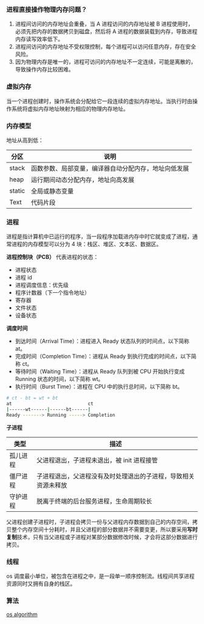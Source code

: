 

### 进程直接操作物理内存问题？

1. 进程间访问的内存地址会重叠，当 A 进程访问的内存地址被 B 进程使用时，必须先把内存的数据拷贝到磁盘，然后将 A 进程的数据装载到内存，导致进程内存读写效率低下。
2. 进程间访问的内存地址不受权限控制，每个进程可以访问任意内存，存在安全风险。
3. 因为物理内存是唯一的，进程可访问的内存地址不一定连续，可能是离散的，导致操作内存比较困难。

### 虚拟内存

当一个进程创建时，操作系统会分配给它一段连续的虚拟内存地址。当执行时由操作系统将虚拟内存地址映射为相应的物理内存地址。

### 内存模型

地址从高到低：

| 分区   | 说明                                                 |
| ------ | ---------------------------------------------------- |
| stack  | 函数参数、局部变量，编译器自动分配内存，地址向低发展 |
| heap   | 运行期间动态分配内存，地址向高发展                   |
| static | 全局或静态变量                                       |
| Text   | 代码片段                                             |

### 进程

进程是指计算机中已运行的程序，当一段程序加载进内存中时它就变成了进程，通常进程的内存模型可以分为 4 块：栈区、堆区、文本区、数据区。

**进程控制块（PCB）** 代表进程的状态：
- 进程状态
- 进程 id
- 进程调度信息：优先级
- 程序计数器（下一个指令地址）
- 寄存器
- 文件状态
- 设备状态

**调度时间**

- 到达时间（Arrival Time）：进程进入 Ready 状态队列的时间点，以下简称 at。
- 完成时间（Completion Time）：进程从 Ready 到执行完成的时间点，以下简称 ct。
- 等待时间（Waiting Time）：进程从 Ready 队列到被 CPU 开始执行变成 Running 状态的时间，以下简称 wt。
- 执行时间（Burst Time）：进程在 CPU 中的执行总时间，以下简称 bt。

```bash
# ct - bt = wt + bt
at                            ct
|------wt------|------bt------|
Ready -------> Running -----> Completion
```

**子进程**

|类型|描述|
|---|---|
|孤儿进程|父进程退出，子进程未退出，被 init 进程接管
|僵尸进程|子进程退出，父进程没有及时处理退出的子进程，导致相关资源未释放
|守护进程|脱离于终端的后台服务进程，生命周期较长

父进程创建子进程时，子进程会拷贝一份与父进程内存数据到自己的内存空间，拷贝整个内存空间十分耗时，并且父进程的部分数据并不需要变更，所以要采用**写时复制**技术，只有当父进程或子进程对某部分数据修改时候，才会将这部分数据进行拷贝。


### 线程

os 调度最小单位，被包含在进程之中，是一段单一顺序控制流。线程间共享进程资源同时又拥有自身的栈区。

### 算法

[os algorithm](https://www.cnblogs.com/xiaolincoding/p/13631224.html)